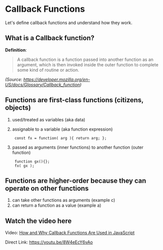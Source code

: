 
# Callback Functions
Let's define callback functions and understand how they work.
## What is a Callback function?
**Definition**:
> A callback function is a function passed into another function as an
> argument, which is then invoked inside the outer function to complete
> some kind of routine or action.

*(Source:  https://developer.mozilla.org/en-US/docs/Glossary/Callback_function)*
## Functions are first-class functions (citizens, objects)
1. used/treated as variables (aka data)
2. assignable to a variable (aka function expression)
      
	    const fx = function( arg ){ return arg; };

3. passed as arguments (inner functions) to another function (outer function)

		function gx(){};
		fx( gx );

## Functions are higher-order because they can operate on other functions
1.  can take other functions as arguments (example c)
2.  can return a function as a value (example a)

## Watch the video here
Video:  [How and Why Callback Functions Are Used in JavaScript](https://youtu.be/8W4eEcY6vAo)

Direct Link:  https://youtu.be/8W4eEcY6vAo
